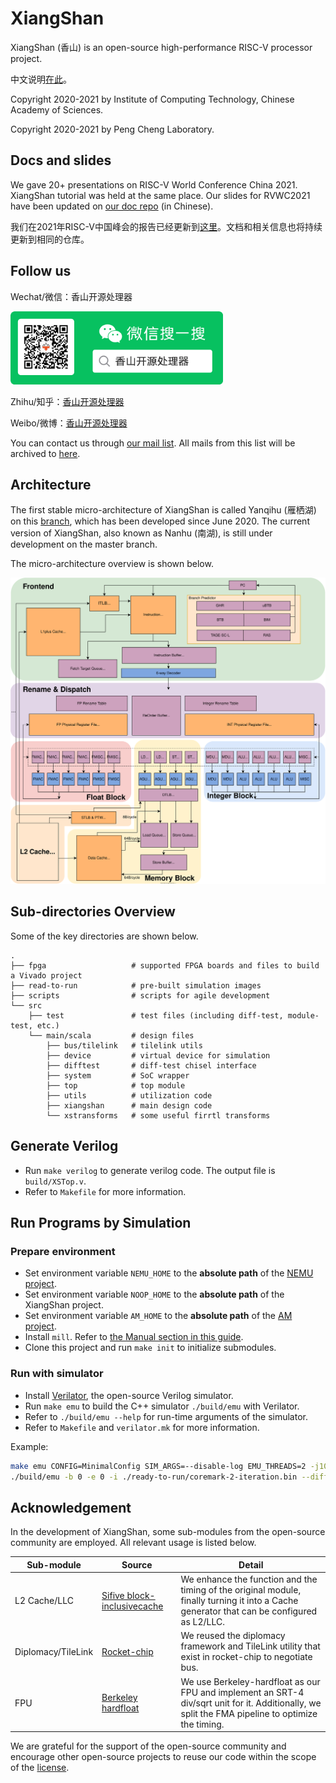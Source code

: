 # XiangShan

XiangShan (香山) is an open-source high-performance RISC-V processor project.

中文说明[在此](readme.zh-cn.md)。

Copyright 2020-2021 by Institute of Computing Technology, Chinese Academy of Sciences.

Copyright 2020-2021 by Peng Cheng Laboratory.

## Docs and slides
We gave 20+ presentations on RISC-V World Conference China 2021. XiangShan tutorial was held at the same place. Our slides for RVWC2021 have been updated on [our doc repo](https://github.com/OpenXiangShan/XiangShan-doc) (in Chinese).

我们在2021年RISC-V中国峰会的报告已经更新到[这里](https://github.com/OpenXiangShan/XiangShan-doc)。文档和相关信息也将持续更新到相同的仓库。

## Follow us

Wechat/微信：香山开源处理器

<div align=left><img width="340" height="117" src="images/wechat.png"/></div>

Zhihu/知乎：[香山开源处理器](https://www.zhihu.com/people/openxiangshan)

Weibo/微博：[香山开源处理器](https://weibo.com/u/7706264932)

You can contact us through [our mail list](mailto:xiangshan-all@ict.ac.cn). All mails from this list will be archived to [here](https://www.mail-archive.com/xiangshan-all@ict.ac.cn/).

## Architecture

The first stable micro-architecture of XiangShan is called Yanqihu (雁栖湖) on this [branch](https://github.com/OpenXiangShan/XiangShan/tree/yanqihu), which has been developed since June 2020. The current version of XiangShan, also known as Nanhu (南湖), is still under development on the master branch.

The micro-architecture overview is shown below.

![xs-arch-single](images/xs-arch-simple.svg)



## Sub-directories Overview

Some of the key directories are shown below.

```
.
├── fpga                   # supported FPGA boards and files to build a Vivado project
├── read-to-run            # pre-built simulation images
├── scripts                # scripts for agile development
└── src
    ├── test               # test files (including diff-test, module-test, etc.)
    └── main/scala         # design files
        ├── bus/tilelink   # tilelink utils
        ├── device         # virtual device for simulation
        ├── difftest       # diff-test chisel interface
        ├── system         # SoC wrapper
        ├── top            # top module
        ├── utils          # utilization code
        ├── xiangshan      # main design code
        └── xstransforms   # some useful firrtl transforms
```



## Generate Verilog

* Run `make verilog` to generate verilog code. The output file is `build/XSTop.v`.
* Refer to `Makefile` for more information.



## Run Programs by Simulation

### Prepare environment

* Set environment variable `NEMU_HOME` to the **absolute path** of the [NEMU project](https://github.com/OpenXiangShan/NEMU).
* Set environment variable `NOOP_HOME` to the **absolute path** of the XiangShan project.
* Set environment variable `AM_HOME` to the **absolute path** of the [AM project](https://github.com/OpenXiangShan/nexus-am).
* Install `mill`. Refer to [the Manual section in this guide](https://com-lihaoyi.github.io/mill/mill/Intro_to_Mill.html#_installation).
* Clone this project and run `make init` to initialize submodules.

### Run with simulator

* Install [Verilator](https://verilator.org/guide/latest/), the open-source Verilog simulator.
* Run `make emu` to build the C++ simulator `./build/emu` with Verilator.
* Refer to `./build/emu --help` for run-time arguments of the simulator.
* Refer to `Makefile` and `verilator.mk` for more information.

Example:

```bash
make emu CONFIG=MinimalConfig SIM_ARGS=--disable-log EMU_THREADS=2 -j10
./build/emu -b 0 -e 0 -i ./ready-to-run/coremark-2-iteration.bin --diff ./ready-to-run/riscv64-nemu-interpreter-so
```

## Acknowledgement

In the development of XiangShan, some sub-modules from the open-source community are employed. All relevant usage is listed below.

| Sub-module         | Source                                                       | Detail                                                       |
| ------------------ | ------------------------------------------------------------ | ------------------------------------------------------------ |
| L2 Cache/LLC       | [Sifive block-inclusivecache](https://github.com/ucb-bar/block-inclusivecache-sifive) | We enhance the function and the timing of the original module, finally turning it into a Cache generator that can be configured as L2/LLC. |
| Diplomacy/TileLink | [Rocket-chip](https://github.com/chipsalliance/rocket-chip)  | We reused the diplomacy framework and TileLink utility that exist in rocket-chip to negotiate bus. |
| FPU                | [Berkeley hardfloat](https://github.com/ucb-bar/berkeley-hardfloat) | We use Berkeley-hardfloat as our FPU and implement an SRT-4 div/sqrt unit for it. Additionally, we split the FMA pipeline to optimize the timing. |

We are grateful for the support of the open-source community and encourage other open-source projects to reuse our code within the scope of the [license](LICENSE).

